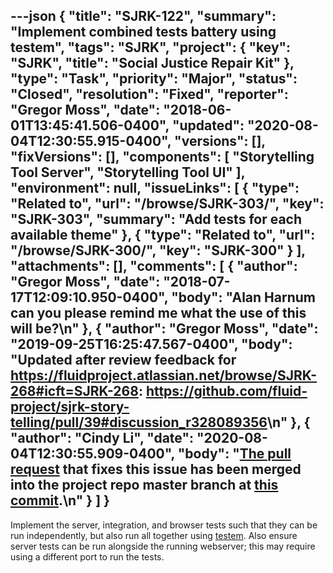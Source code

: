 ---json
{
  "title": "SJRK-122",
  "summary": "Implement combined tests battery using testem",
  "tags": "SJRK",
  "project": {
    "key": "SJRK",
    "title": "Social Justice Repair Kit"
  },
  "type": "Task",
  "priority": "Major",
  "status": "Closed",
  "resolution": "Fixed",
  "reporter": "Gregor Moss",
  "date": "2018-06-01T13:45:41.506-0400",
  "updated": "2020-08-04T12:30:55.915-0400",
  "versions": [],
  "fixVersions": [],
  "components": [
    "Storytelling Tool Server",
    "Storytelling Tool UI"
  ],
  "environment": null,
  "issueLinks": [
    {
      "type": "Related to",
      "url": "/browse/SJRK-303/",
      "key": "SJRK-303",
      "summary": "Add tests for each available theme"
    },
    {
      "type": "Related to",
      "url": "/browse/SJRK-300/",
      "key": "SJRK-300"
    }
  ],
  "attachments": [],
  "comments": [
    {
      "author": "Gregor Moss",
      "date": "2018-07-17T12:09:10.950-0400",
      "body": "Alan Harnum can you please remind me what the use of this will be?\n"
    },
    {
      "author": "Gregor Moss",
      "date": "2019-09-25T16:25:47.567-0400",
      "body": "Updated after review feedback for <https://fluidproject.atlassian.net/browse/SJRK-268#icft=SJRK-268>: <https://github.com/fluid-project/sjrk-story-telling/pull/39#discussion_r328089356>\n"
    },
    {
      "author": "Cindy Li",
      "date": "2020-08-04T12:30:55.909-0400",
      "body": "[The pull request](https://github.com/fluid-project/sjrk-story-telling/pull/92) that fixes this issue has been merged into the project repo master branch at [this commit](https://github.com/fluid-project/sjrk-story-telling/commit/f3ad5428bc4594aa4d9e0b103cd220d46065f986).\n"
    }
  ]
}
---
Implement the server, integration, and browser tests such that they can be run independently, but also run all together using [testem](https://github.com/testem/testem). Also ensure server tests can be run alongside the running webserver; this may require using a different port to run the tests.

        